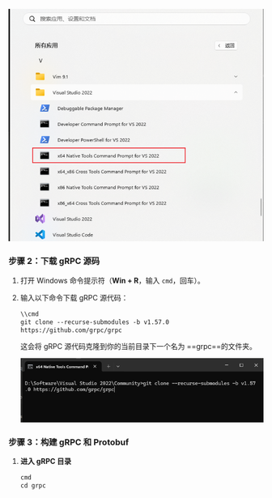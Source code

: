 ![image-20241205143939113](assets/image-20241205143939113.png)



### **步骤 2：下载 gRPC 源码**

1. 打开 Windows 命令提示符（**Win + R**，输入 `cmd`，回车）。

2. 输入以下命令下载 gRPC 源代码：

   ```
   \\cmd
   git clone --recurse-submodules -b v1.57.0 https://github.com/grpc/grpc
   ```

   这会将 gRPC 源代码克隆到你的当前目录下一个名为 ==grpc==的文件夹。

   ![image-20241205144801485](assets/image-20241205144801485.png)

### **步骤 3：构建 gRPC 和 Protobuf**

1. **进入 gRPC 目录**

   ```
   cmd
   cd grpc
   ```